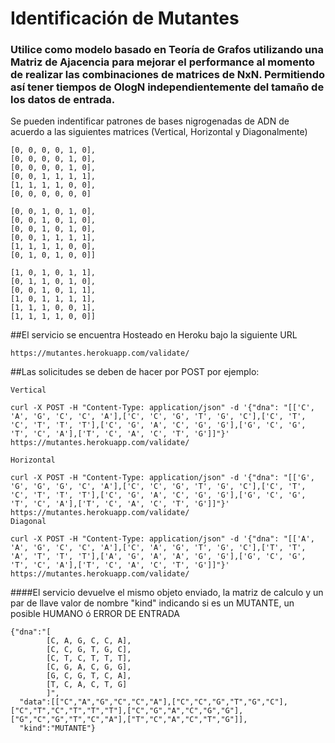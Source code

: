 # Identificación de Mutantes

### Utilice como modelo basado en Teoría de Grafos utilizando una Matriz de Ajacencia para mejorar el performance al momento de realizar las combinaciones de matrices de NxN. Permitiendo así tener tiempos de OlogN independientemente del tamaño de los datos de entrada.

Se pueden indentificar patrones de bases nigrogenadas de ADN de acuerdo a las siguientes matrices (Vertical, Horizontal y Diagonalmente)

```
[0, 0, 0, 0, 1, 0], 
[0, 0, 0, 0, 1, 0], 
[0, 0, 0, 0, 1, 0], 
[0, 0, 1, 1, 1, 1], 
[1, 1, 1, 1, 0, 0], 
[0, 0, 0, 0, 0, 0]

[0, 0, 1, 0, 1, 0], 
[0, 0, 1, 0, 1, 0], 
[0, 0, 1, 0, 1, 0], 
[0, 0, 1, 1, 1, 1], 
[1, 1, 1, 1, 0, 0], 
[0, 1, 0, 1, 0, 0]]

[1, 0, 1, 0, 1, 1], 
[0, 1, 1, 0, 1, 0], 
[0, 0, 1, 0, 1, 1], 
[1, 0, 1, 1, 1, 1], 
[1, 1, 1, 0, 0, 1], 
[1, 1, 1, 1, 0, 0]]
```

##El servicio se encuentra Hosteado en Heroku bajo la siguiente URL 
```
https://mutantes.herokuapp.com/validate/
```

##Las solicitudes se deben de hacer por POST por ejemplo: 
```
Vertical 

curl -X POST -H "Content-Type: application/json" -d '{"dna": "[['C', 'A', 'G', 'C', 'C', 'A'],['C', 'C', 'G', 'T', 'G', 'C'],['C', 'T', 'C', 'T', 'T', 'T'],['C', 'G', 'A', 'C', 'G', 'G'],['G', 'C', 'G', 'T', 'C', 'A'],['T', 'C', 'A', 'C', 'T', 'G']]"}' https://mutantes.herokuapp.com/validate/

Horizontal 

curl -X POST -H "Content-Type: application/json" -d '{"dna": "[['G', 'G', 'G', 'G', 'C', 'A'],['C', 'C', 'G', 'T', 'G', 'C'],['C', 'T', 'C', 'T', 'T', 'T'],['C', 'G', 'A', 'C', 'G', 'G'],['G', 'C', 'G', 'T', 'C', 'A'],['T', 'C', 'A', 'C', 'T', 'G']]"}' https://mutantes.herokuapp.com/validate/
Diagonal

curl -X POST -H "Content-Type: application/json" -d '{"dna": "[['A', 'A', 'G', 'C', 'C', 'A'],['C', 'A', 'G', 'T', 'G', 'C'],['T', 'T', 'A', 'T', 'T', 'T'],['A', 'G', 'A', 'A', 'G', 'G'],['G', 'C', 'G', 'T', 'C', 'A'],['T', 'C', 'A', 'C', 'T', 'G']]"}' https://mutantes.herokuapp.com/validate/

```
####El servicio devuelve el mismo objeto enviado, la matriz de calculo y un par de llave valor de nombre "kind" indicando si es un MUTANTE, un posible HUMANO ó ERROR DE ENTRADA
```
{"dna":"[
        [C, A, G, C, C, A],
        [C, C, G, T, G, C],
        [C, T, C, T, T, T],
        [C, G, A, C, G, G],
        [G, C, G, T, C, A],
        [T, C, A, C, T, G]
        ]",
  "data":[["C","A","G","C","C","A"],["C","C","G","T","G","C"],["C","T","C","T","T","T"],["C","G","A","C","G","G"],["G","C","G","T","C","A"],["T","C","A","C","T","G"]],
  "kind":"MUTANTE"}
```

